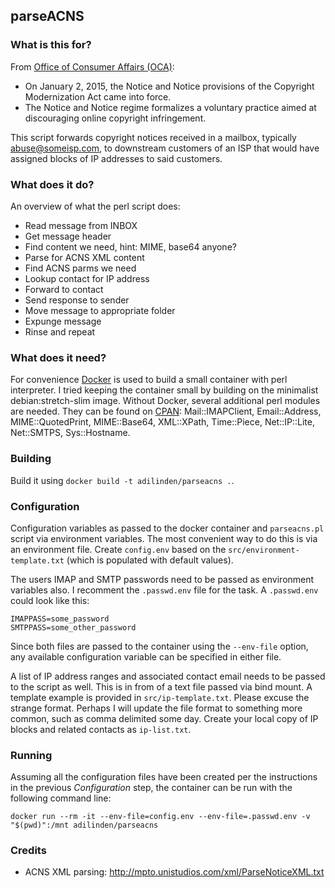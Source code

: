 ## parseACNS

### What is this for?

From [Office of Consumer Affairs (OCA)](http://www.ic.gc.ca/eic/site/oca-bc.nsf/eng/ca02920.html):

* On January 2, 2015, the Notice and Notice provisions of the Copyright Modernization Act came into force. 
* The Notice and Notice regime formalizes a voluntary practice aimed at discouraging online copyright infringement.

This script forwards copyright notices received in a mailbox, typically abuse@someisp.com, to downstream customers of an ISP that would have assigned blocks of IP addresses to said customers.

### What does it do?

An overview of what the perl script does:

- Read message from INBOX
- Get message header
- Find content we need, hint: MIME, base64 anyone?
- Parse for ACNS XML content
- Find ACNS parms we need
- Lookup contact for IP address
- Forward to contact
- Send response to sender
- Move message to appropriate folder
- Expunge message
- Rinse and repeat

### What does it need?

For convenience [Docker](https://www.docker.com/) is used to build a small container with perl interpreter. I tried keeping the container small by building on the minimalist debian:stretch-slim image. Without Docker, several additional perl modules are needed. They can be found on [CPAN](https://www.cpan.org/): Mail::IMAPClient, Email::Address, MIME::QuotedPrint, MIME::Base64, XML::XPath, Time::Piece, Net::IP::Lite, Net::SMTPS, Sys::Hostname.

### Building

Build it using `docker build -t adilinden/parseacns .`.

### Configuration

Configuration variables as passed to the docker container and `parseacns.pl` script via environment variables. The most convenient way to do this is via an environment file. Create `config.env` based on the `src/environment-template.txt` (which is populated with default values).

The users IMAP and SMTP passwords need to be passed as environment variables also. I recomment the `.passwd.env` file for the task. A `.passwd.env` could look like this:

    IMAPPASS=some_password
    SMTPPASS=some_other_password

Since both files are passed to the container using the `--env-file` option, any available configuration variable can be specified in either file.

A list of IP address ranges and associated contact email needs to be passed to the script as well. This is in from of a text file passed via bind mount. A template example is provided in `src/ip-template.txt`. Please excuse the strange format. Perhaps I will update the file format to something more common, such as comma delimited some day. Create your local copy of IP blocks and related contacts as `ip-list.txt`.

### Running

Assuming all the configuration files have been created per the instructions in the previous *Configuration* step, the container can be run with the following command line:

    docker run --rm -it --env-file=config.env --env-file=.passwd.env -v "$(pwd)":/mnt adilinden/parseacns

### Credits

* ACNS XML parsing: http://mpto.unistudios.com/xml/ParseNoticeXML.txt


